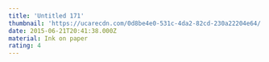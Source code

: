 ```yaml
---
title: 'Untitled 171'
thumbnail: 'https://ucarecdn.com/0d8be4e0-531c-4da2-82cd-230a22204e64/'
date: 2015-06-21T20:41:38.000Z
material: Ink on paper
rating: 4
---
```

